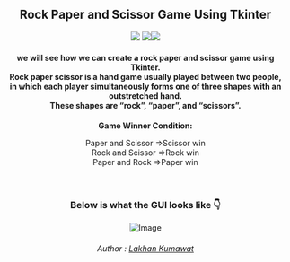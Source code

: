 <div align="center">
<h2 >Rock Paper and Scissor Game Using Tkinter</h2>

<img src="https://img.icons8.com/office/48/000000/hand-rock.png"/>
<img src="https://img.icons8.com/color/48/000000/hand-scissors--v2.png"/><img src="https://img.icons8.com/offices/40/000000/hand.png"/>


<h4 " >we will see how we can create a rock paper and scissor game using Tkinter.<br>
  Rock paper scissor is a hand game usually played between two people, <br>
  in which each player simultaneously forms one of three shapes with an outstretched hand.<br>
  These shapes are “rock”, “paper”, and “scissors”.</h4>

<b >Game Winner Condition:</b>

Paper and Scissor =>Scissor win<br>
Rock and Scissor =>Rock win<br>
Paper and Rock =>Paper win<br><br><br>
### Below is what the GUI looks like 👇

![Image](https://i.ibb.co/Hq84YbH/rock.png)

<h6>Author : <a href="https://github.com/Lakhankumawat">Lakhan Kumawat</a></h6>
</div>
